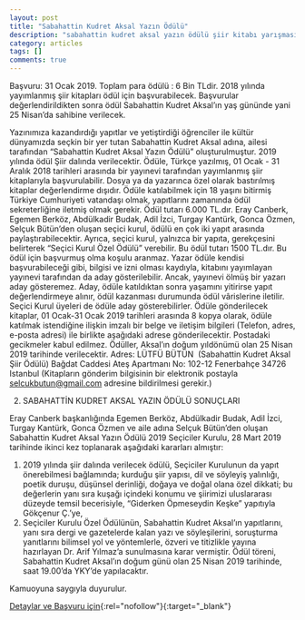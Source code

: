 ```yaml
---
layout: post
title: "Sabahattin Kudret Aksal Yazın Ödülü"
description: "sabahattin kudret aksal yazın ödülü şiir kitabı yarışması"
category: articles
tags: []
comments: true
---
```


Başvuru: 31 Ocak 2019. Toplam para ödülü : 6 Bin TLdir.
2018 yılında yayımlanmış şiir kitapları ödül için başvurabilecek. Başvurular değerlendirildikten sonra ödül Sabahattin Kudret Aksal’ın yaş gününde yani 25 Nisan’da sahibine verilecek. 

Yazınımıza kazandırdığı yapıtlar ve yetiştirdiği öğrenciler ile kültür dünyamızda seçkin bir yer tutan Sabahattin Kudret Aksal adına, ailesi tarafından  “Sabahattin Kudret Aksal Yazın Ödülü” oluşturulmuştur. 2019 yılında ödül Şiir dalında verilecektir.
Ödüle, Türkçe yazılmış, 01 Ocak - 31 Aralık 2018 tarihleri arasında bir yayınevi tarafından yayımlanmış şiir kitaplarıyla başvurulabilir. Dosya ya da yazarınca özel olarak bastırılmış kitaplar değerlendirme dışıdır.
Ödüle katılabilmek için 18 yaşını bitirmiş Türkiye Cumhuriyeti vatandaşı olmak, yapıtlarını zamanında ödül sekreterliğine iletmiş olmak gerekir.
Ödül tutarı 6.000 TL.dır. Eray Canberk, Egemen Berköz, Abdülkadir Budak, Adil İzci, Turgay Kantürk, Gonca Özmen, Selçuk Bütün’den oluşan seçici kurul, ödülü en çok iki yapıt arasında paylaştırabilecektir. 
Ayrıca, seçici kurul, yalnızca bir yapıta, gerekçesini belirterek  “Seçici Kurul Özel Ödülü” verebilir. Bu ödül tutarı 1500 TL.dır. Bu ödül için başvurmuş olma koşulu aranmaz. 
Yazar ödüle kendisi başvurabileceği gibi, bilgisi ve izni olması kaydıyla, kitabını yayımlayan yayınevi tarafından da aday gösterilebilir. Ancak, yayınevi ölmüş bir yazarı aday gösteremez. Aday, ödüle katıldıktan sonra yaşamını yitirirse yapıt değerlendirmeye alınır, ödül kazanması durumunda ödül vârislerine iletilir. Seçici Kurul üyeleri de ödüle aday gösterebilirler.
Ödüle gönderilecek kitaplar, 01 Ocak-31 Ocak 2019 tarihleri arasında 8 kopya olarak, ödüle katılmak istendiğine ilişkin imzalı bir belge ve iletişim bilgileri (Telefon, adres, e-posta adresi) ile birlikte aşağıdaki adrese gönderilecektir. Postadaki gecikmeler kabul edilmez. Ödüller, Aksal’ın doğum yıldönümü olan 25 Nisan 2019 tarihinde verilecektir.
Adres:
LÜTFÜ BÜTÜN  (Sabahattin Kudret Aksal Şiir Ödülü)
Bağdat Caddesi Ateş Apartmanı No: 102-12 Fenerbahçe 34726 Istanbul
 (Kitapların gönderim bilgisinin bir elektronik postayla selcukbutun@gmail.com adresine bildirilmesi gerekir.) 

2)	SABAHATTİN KUDRET AKSAL YAZIN ÖDÜLÜ SONUÇLARI

Eray Canberk başkanlığında Egemen Berköz, Abdülkadir Budak, Adil İzci, Turgay Kantürk, Gonca Özmen ve aile adına Selçuk Bütün’den oluşan Sabahattin Kudret Aksal Yazın Ödülü 2019 Seçiciler Kurulu, 28 Mart 2019 tarihinde ikinci kez toplanarak aşağıdaki kararları almıştır:
1)	2019 yılında şiir dalında verilecek ödülü, Seçiciler Kurulunun da yapıt önerebilmesi bağlamında; kurduğu şiir yapısı, dil ve söyleyiş yalınlığı, poetik duruşu, düşünsel derinliği, doğaya ve doğal olana özel dikkati; bu değerlerin yanı sıra kuşağı içindeki konumu ve şiirimizi uluslararası düzeyde temsil becerisiyle, “Giderken Öpmeseydin Keşke” yapıtıyla Gökçenur Ç.’ye,
2)	Seçiciler Kurulu Özel Ödülünün, Sabahattin Kudret Aksal’ın yapıtlarını, yanı sıra dergi ve gazetelerde kalan yazı ve söyleşilerini, soruşturma yanıtlarını bilimsel yol ve yöntemlerle, özveri ve titizlikle yayına hazırlayan Dr. Arif Yılmaz’a sunulmasına karar vermiştir. 
Ödül töreni, Sabahattin Kudret Aksal’ın doğum günü olan 25 Nisan 2019 tarihinde, saat 19.00’da YKY’de yapılacaktır.

Kamuoyuna saygıyla duyurulur.


[Detaylar ve Başvuru için](https://724kultursanat.com/sabahattin-kudret-aksal-yazin-odulu-duzenleniyor/?utm_source=edebiyatyarismalari.com&utm_medium=affiliate&utm_campaign=cpc){:rel="nofollow"}{:target="_blank"}